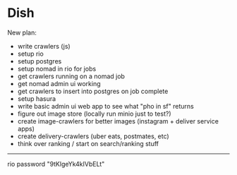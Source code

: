 # Dish

New plan:

- write crawlers (js)
- setup rio
- setup postgres
- setup nomad in rio for jobs
- get crawlers running on a nomad job
- get nomad admin ui working
- get crawlers to insert into postgres on job complete
- setup hasura
- write basic admin ui web app to see what "pho in sf" returns
- figure out image store (locally run minio just to test?)
- create image-crawlers for better images (instagram + deliver service apps)
- create delivery-crawlers (uber eats, postmates, etc)
- think over ranking / start on search/ranking stuff

---

rio password "9tKlgeYk4kIVbELt"
